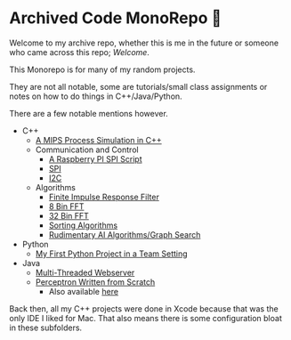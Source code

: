 # Archived Code MonoRepo :book:

Welcome to my archive repo, whether this is me in the future or someone who came across this repo; *Welcome*.

This Monorepo is for many of my random projects.

They are not all notable, some are tutorials/small class assignments or notes on how to do things in C++/Java/Python.

There are a few notable mentions however.
- C++
  - [A MIPS Process Simulation in C++](./src/cpp/MIPS%20Processor/)
  - Communication and Control
    - [A Raspberry PI SPI Script](./src/cpp/Raspberry-Pi-SPI-slave/)
    - [SPI](./src/MPLABXProjects/SPI.X/)
    - [I2C](./src/MPLABXProjects/I2C_Slave.X/)
  - Algorithms
    - [Finite Impulse Response Filter](./src/cpp/FIR_FileOutput/)
    - [8 Bin FFT](./src/cpp/8BinFFT/)
    - [32 Bin FFT](./src/cpp/32binFFT_FileOutput/)
    - [Sorting Algorithms](./src/Coding%20Interview%20Prep/)
    - [Rudimentary AI Algorithms/Graph Search](./src/cpp/ai)
- Python
  - [My First Python Project in a Team Setting](./src/python/myfirstProject/)
- Java
  - [Multi-Threaded Webserver](./src/java/Multi-Thread-Web-Server/)
  - [Perceptron Written from Scratch](./src/java/Neural%20Network/)
    - Also available [here](https://github.com/deleomike/Perceptron)

Back then, all my C++ projects were done in Xcode because that was the only IDE I liked for Mac. That also means there is some configuration bloat in these subfolders.